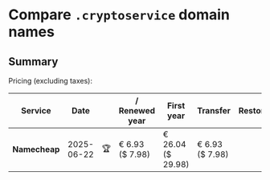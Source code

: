 # Compare `.cryptoservice` domain names

## Summary

Pricing (excluding taxes):

| Service | Date |  | / Renewed year | First year | Transfer | Restoration |
|--|--|--|--|--|--|--|
| **Namecheap** | 2025-06-22 | 🏆 | € 6.93<br>($ 7.98) | € 26.04<br>($ 29.98) | € 6.93<br>($ 7.98) |  |
